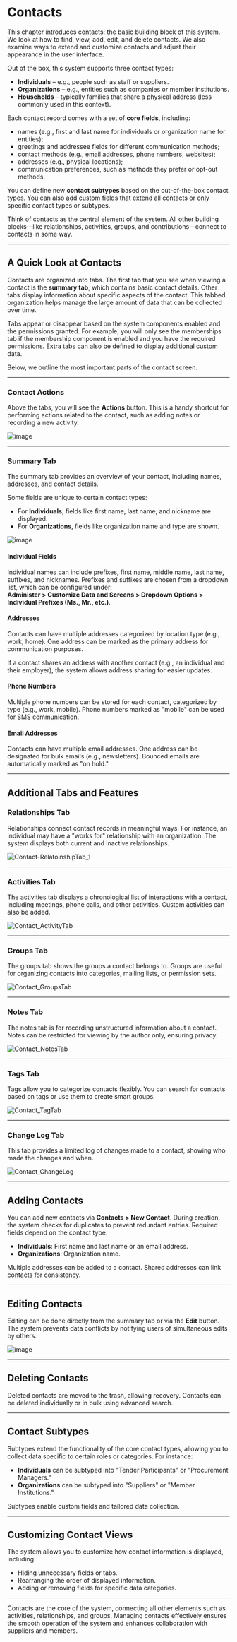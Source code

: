 # Contacts

This chapter introduces contacts: the basic building block of this system.  
We look at how to find, view, add, edit, and delete contacts. We also examine ways to extend and customize contacts and adjust their appearance in the user interface.

Out of the box, this system supports three contact types:

-   **Individuals** – e.g., people such as staff or suppliers.
-   **Organizations** – e.g., entities such as companies or member institutions.
-   **Households** – typically families that share a physical address (less commonly used in this context).

Each contact record comes with a set of **core fields**, including:

-   names (e.g., first and last name for individuals or organization name for entities);
-   greetings and addressee fields for different communication methods;
-   contact methods (e.g., email addresses, phone numbers, websites);
-   addresses (e.g., physical locations);
-   communication preferences, such as methods they prefer or opt-out methods.

You can define new **contact subtypes** based on the out-of-the-box contact types. You can also add custom fields that extend all contacts or only specific contact types or subtypes.

Think of contacts as the central element of the system. All other building blocks—like relationships, activities, groups, and contributions—connect to contacts in some way.

---

## A Quick Look at Contacts

Contacts are organized into tabs. The first tab that you see when viewing a contact is the **summary tab**, which contains basic contact details. Other tabs display information about specific aspects of the contact. This tabbed organization helps manage the large amount of data that can be collected over time.

Tabs appear or disappear based on the system components enabled and the permissions granted. For example, you will only see the memberships tab if the membership component is enabled and you have the required permissions. Extra tabs can also be defined to display additional custom data.

Below, we outline the most important parts of the contact screen.

---

### Contact Actions

Above the tabs, you will see the **Actions** button. This is a handy shortcut for performing actions related to the contact, such as adding notes or recording a new activity.

![image](../img/ActionRibbon.png)

---

### Summary Tab

The summary tab provides an overview of your contact, including names, addresses, and contact details.

Some fields are unique to certain contact types:
- For **Individuals**, fields like first name, last name, and nickname are displayed.
- For **Organizations**, fields like organization name and type are shown.

![image](../img/ContactSummary.png)

#### Individual Fields
Individual names can include prefixes, first name, middle name, last name, suffixes, and nicknames. Prefixes and suffixes are chosen from a dropdown list, which can be configured under:  
**Administer > Customize Data and Screens > Dropdown Options > Individual Prefixes (Ms., Mr., etc.)**.

#### Addresses
Contacts can have multiple addresses categorized by location type (e.g., work, home). One address can be marked as the primary address for communication purposes.

If a contact shares an address with another contact (e.g., an individual and their employer), the system allows address sharing for easier updates.

#### Phone Numbers
Multiple phone numbers can be stored for each contact, categorized by type (e.g., work, mobile). Phone numbers marked as "mobile" can be used for SMS communication.

#### Email Addresses
Contacts can have multiple email addresses. One address can be designated for bulk emails (e.g., newsletters). Bounced emails are automatically marked as "on hold."

---

## Additional Tabs and Features

### Relationships Tab

Relationships connect contact records in meaningful ways. For instance, an individual may have a "works for" relationship with an organization. The system displays both current and inactive relationships.

![Contact-RelatoinshipTab_1](../img/CiviCRM_update-CiviCore-Contact-RelatoinshipTab_1-en.png)

---

### Activities Tab

The activities tab displays a chronological list of interactions with a contact, including meetings, phone calls, and other activities. Custom activities can also be added.

![Contact_ActivityTab](../img/CiviCRM_update-CiviCore-Contact_ActivityTab-en.png)

---

### Groups Tab

The groups tab shows the groups a contact belongs to. Groups are useful for organizing contacts into categories, mailing lists, or permission sets.

![Contact_GroupsTab](../img/CiviCRM_update-CiviCore-Contact_GroupsTab-en.png)

---

### Notes Tab

The notes tab is for recording unstructured information about a contact. Notes can be restricted for viewing by the author only, ensuring privacy.

![Contact_NotesTab](../img/CiviCRM_update-CiviCore-Contact_NotesTab-en.png)

---

### Tags Tab

Tags allow you to categorize contacts flexibly. You can search for contacts based on tags or use them to create smart groups.

![Contact_TagTab](../img/CiviCRM_update-CiviCore-Contact_TagTab-en.png)

---

### Change Log Tab

This tab provides a limited log of changes made to a contact, showing who made the changes and when.

![Contact_ChangeLog](../img/CiviCRM_update-CiviCore-Contact_ChangeLog-en.png)

---

## Adding Contacts

You can add new contacts via **Contacts > New Contact**. During creation, the system checks for duplicates to prevent redundant entries. Required fields depend on the contact type:
- **Individuals**: First name and last name or an email address.
- **Organizations**: Organization name.

Multiple addresses can be added to a contact. Shared addresses can link contacts for consistency.

---

## Editing Contacts

Editing can be done directly from the summary tab or via the **Edit** button. The system prevents data conflicts by notifying users of simultaneous edits by others.

![image](../img/contact_Screen_-inline_edit.png)

---

## Deleting Contacts

Deleted contacts are moved to the trash, allowing recovery. Contacts can be deleted individually or in bulk using advanced search.

---

## Contact Subtypes

Subtypes extend the functionality of the core contact types, allowing you to collect data specific to certain roles or categories. For instance:
- **Individuals** can be subtyped into "Tender Participants" or "Procurement Managers."
- **Organizations** can be subtyped into "Suppliers" or "Member Institutions."

Subtypes enable custom fields and tailored data collection.

---

## Customizing Contact Views

The system allows you to customize how contact information is displayed, including:
- Hiding unnecessary fields or tabs.
- Rearranging the order of displayed information.
- Adding or removing fields for specific data categories.

---

Contacts are the core of the system, connecting all other elements such as activities, relationships, and groups. Managing contacts effectively ensures the smooth operation of the system and enhances collaboration with suppliers and members.
